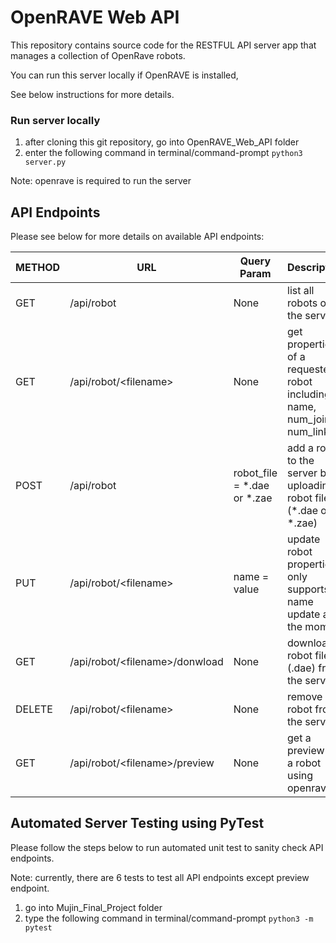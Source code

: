 # OpenRAVE Web API

This repository contains source code for the RESTFUL API server app that manages a collection of OpenRave robots. 

You can run this server locally if OpenRAVE is installed, 

See below instructions for more details.

### Run server locally ###

1. after cloning this git repository, go into OpenRAVE_Web_API folder
2. enter the following command in terminal/command-prompt `python3 server.py`

Note: openrave is required to run the server

## API Endpoints ##
Please see below for more details on available API endpoints:

| METHOD |                URL                 |           Query Param       |                   Description                                             |  Response |
| ------ | ---------------------------------- |-----------------------------| ---------------------------------------------                             | ----------|
| GET    | /api/robot                         |None                         | list all robots on the server                                             |    JSON   |
| GET    | /api/robot/\<filename>             |None                         | get properties of a requested robot including name, num_joints, num_links |    JSON   |
| POST   | /api/robot                         |robot_file = *.dae or *.zae  | add a robot to the server by uploading a robot file (*.dae or *.zae)      |    JSON   |
| PUT    | /api/robot/\<filename>             |name = value                 | update robot properties. only supports name update at the moment          |    JSON   |
| GET    | /api/robot/\<filename>/donwload    |None                         | download a robot file (.dae) from the server                              |   *.dae   |
| DELETE | /api/robot/\<filename>             |None                         | remove a robot from the server                                            |    JSON   |
| GET    | /api/robot/\<filename>/preview     |None                         | get a preview of a robot using openrave                                   |preview.jpg|

## Automated Server Testing using PyTest ##
Please follow the steps below to run automated unit test to sanity check API endpoints.

Note: currently, there are 6 tests to test all API endpoints except preview endpoint.

1. go into Mujin_Final_Project folder
2. type the following command in terminal/command-prompt `python3 -m pytest`